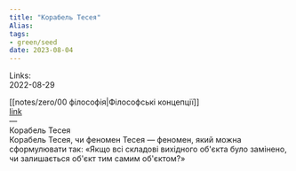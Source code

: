 ```yaml
---
title: "Корабель Тесея"
Alias: 
tags:
- green/seed
date: 2023-08-04
---
```

Links:  
2022-08-29

[[notes/zero/00 філософія|Філософські концепції]]  
[link](https://ru.wikipedia.org/wiki/%D0%9A%D0%BE%D1%80%D0%B0%D0%B1%D0%BB%D1%8C_%D0%A2%D0%B5%D1%81%D0%B5%D1%8F)  
—  
Корабель Тесея  
Корабель Тесея, чи феномен Тесея — феномен, який можна сформулювати так: «Якщо всі складові вихідного об'єкта було замінено, чи залишається об'єкт тим самим об'єктом?»